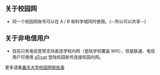 ## 关于校园网
- 同一个校园网账号可以在 A / B 和科学城同时使用。{--所以可以共享--}
## 关于非电信用户
- 目前只有电信宽带支持直连学校内网（登陆学校覆盖 Wifi），但是联通、电信用户可使用 [aTrust](https://atrust.cqu.edu.cn) 登陆校园账号连接校园内网。

更多请看[重庆大学校园网那些事](../academic/入学必看/重庆大学校园网那些事.md)